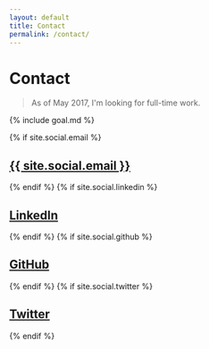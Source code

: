 ```yaml
---
layout: default
title: Contact
permalink: /contact/
---
```


# Contact 

> As of May 2017, I'm looking for full-time work.

{% include goal.md %}

{% if site.social.email %}
  <h2>
    <a href="mailto:{{ site.social.email }}" title="Email">
      <span class="icon icon-at"></span>
      {{ site.social.email }}
    </a>
  </h2>
{% endif %}
{% if site.social.linkedin %}
  <h2>
    <a href="https://www.linkedin.com/in/{{ site.social.linkedin }}" target="_blank" title="LinkedIn">
      <span class="icon icon-social-linkedin"></span>
      LinkedIn
    </a>
  </h2>
{% endif %}
{% if site.social.github %}
  <h2>
    <a href="https://github.com/{{ site.social.github }}" target="_blank" title="GitHub">
      <span class="icon icon-social-github"></span>
      GitHub
    </a>
  </h2>
{% endif %}
{% if site.social.twitter %}
  <h2>
    <a href="https://twitter.com/{{ site.social.twitter }}" target="_blank" title="Twitter">
      <span class="icon icon-social-twitter"></span>
      Twitter
    </a>
  </h2>
{% endif %}

